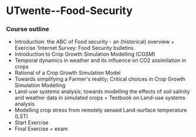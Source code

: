 # UTwente--Food-Security

### Course outline

* Introduction: the ABC of Food security - an (historical) overview + Exercise ‘Internet Survey: Food Security bulletins
* Introduction to Crop Growth Simulation Modelling (CGSM)
* Temporal dynamics in weather and its influence on CO2 assimilation in crops
* Rational of a Crop Growth Simulation Model
* Towards simplifying a Farmer's reality; Critical choices in Crop Growth Simulation Modelling
* Land-use systems analysis; towards modelling the effects of soil salinity and weather data in simulated crops  + Textbook on Land-use systems analysis
* Modelling crop stress from remotely sensed Land-surface temperature (LST)
* Start Exercise
* Final Exercise + exam 
